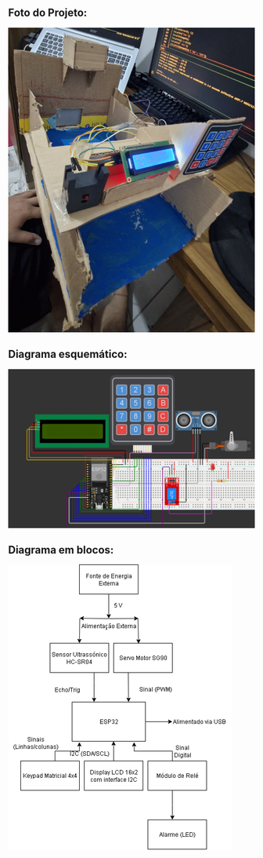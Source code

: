 ## Foto do Projeto:

<img src= "https://github.com/beatrizhmd/ECOP11A-projeto-final/blob/main/img/foto_projeto.jpg?raw=true" />

## Diagrama esquemático:

<img src= "https://github.com/beatrizhmd/ECOP11A-projeto-final/blob/main/img/diagrama_esquematico.png?raw=true" />

## Diagrama em blocos:

<img src= "https://github.com/beatrizhmd/ECOP11A-projeto-final/blob/main/img/diagrama_blocos.png?raw=true" />
